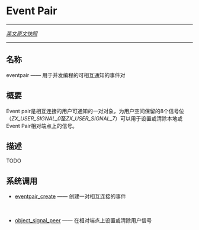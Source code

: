 # Event Pair
---

[*英文原文快照*](https://github.com/fuchsia-mirror/zircon/blob/9b1d42b6f62ed4a4fe443eb03e020c74abcc8875/docs/objects/eventpair.md)

---
<!-- ## NAME -->
## 名称
<!-- 
eventpair - Mutually signalable pair of events for concurrent programming -->
eventpair —— 用于并发编程的可相互通知的事件对

<!-- ## SYNOPSIS -->
## 概要

<!-- Event Pairs are linked pairs of user-signalable objects. The 8 signal
bits reserved for userspace (*ZX_USER_SIGNAL_0* through
*ZX_USER_SIGNAL_7*) may be set or cleared on the local or opposing
endpoint of an Event Pair. -->
Event pair是相互连接的用户可通知的一对对象，为用户空间保留的8个信号位（*ZX_USER_SIGNAL_0*至*ZX_USER_SIGNAL_7*）可以用于设置或清除本地或Event Pair相对端点上的信号。

<!-- ## DESCRIPTION -->
## 描述

TODO

<!-- ## SYSCALLS -->
## 系统调用

<!-- + [eventpair_create](../syscalls/eventpair_create.md) - create a connected pair of events -->
+ [eventpair_create](../syscalls/eventpair_create.md) —— 创建一对相互连接的事件

<br>

<!-- + [object_signal_peer](../syscalls/object_signal.md) - set or clear the user signals in the opposite end -->

+ [object_signal_peer](../syscalls/object_signal.md) —— 在相对端点上设置或清除用户信号